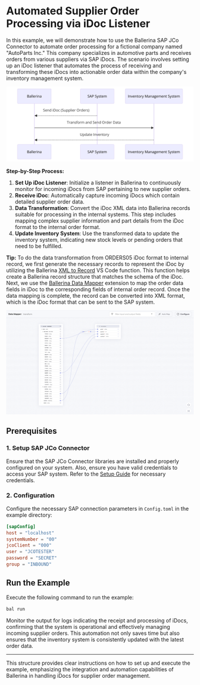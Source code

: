 # Automated Supplier Order Processing via iDoc Listener

In this example, we will demonstrate how to use the Ballerina SAP JCo Connector to automate order processing for a
fictional company named "AutoParts Inc." This company specializes in automotive parts and receives orders from various
suppliers via SAP iDocs. The scenario involves setting up an iDoc listener that automates the process of receiving and
transforming these iDocs into actionable order data within the company's inventory management system.

![Overview](https://raw.githubusercontent.com/RDPerera/module-ballerinax-sap.jco/test/examples/order_idoc_listener/resources/doc_images/diagram.png)

**Step-by-Step Process:**

1. **Set Up iDoc Listener**: Initialize a listener in Ballerina to continuously monitor for incoming iDocs from SAP
   pertaining to new supplier orders.
2. **Receive iDoc**: Automatically capture incoming iDocs which contain detailed supplier order data.
3. **Data Transformation**: Convert the iDoc XML data into Ballerina records suitable for processing in the internal
   systems. This step includes mapping complex supplier information and part details from the iDoc format to the
   internal order format.
4. **Update Inventory System**: Use the transformed data to update the inventory system, indicating new stock levels or
   pending orders that need to be fulfilled.

**Tip:** To do the data transformation from ORDERS05 iDoc format to internal record, we first generate the necessary
records to represent the iDoc by utilizing the
Ballerina [XML to Record](https://ballerina.io/learn/by-example/xml-to-record-conversion/) VS Code function. This
function helps create a Ballerina record structure that matches the schema of the iDoc. Next, we use
the [Ballerina Data Mapper](https://ballerina.io/learn/vs-code-extension/implement-the-code/data-mapper/) extension to
map the order data fields in iDoc to the corresponding fields of internal order record. Once the data mapping is
complete, the record can be converted into XML format, which is the iDoc format that can be sent to the SAP system.

![Data Mapper Screenshot](https://raw.githubusercontent.com/RDPerera/module-ballerinax-sap.jco/test/examples/order_idoc_listener/resources/doc_images/bal_data_mapper.png)

## Prerequisites

### 1. Setup SAP JCo Connector

Ensure that the SAP JCo Connector libraries are installed and properly configured on your system. Also, ensure you have
valid credentials to access your SAP system.
Refer to the [Setup Guide](../../README.md) for necessary credentials.

### 2. Configuration

Configure the necessary SAP connection parameters in `Config.toml` in the example directory:

```toml
[sapConfig]
host = "localhost"
systemNumber = "00"
jcoClient = "000"
user = "JCOTESTER"
password = "SECRET"
group = "INBOUND"
```

## Run the Example

Execute the following command to run the example:

```bash
bal run
```

Monitor the output for logs indicating the receipt and processing of iDocs, confirming that the system is operational
and effectively managing incoming supplier orders. This automation not only saves time but also ensures that the
inventory system is consistently updated with the latest order data.

---

This structure provides clear instructions on how to set up and execute the example, emphasizing the integration and
automation capabilities of Ballerina in handling iDocs for supplier order management.
